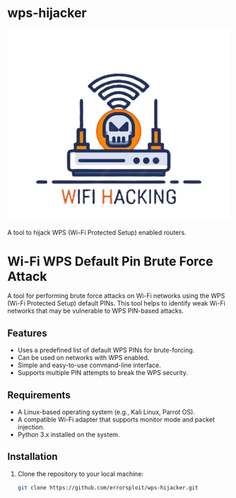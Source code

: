 # wps-hijacker

![WPS Hijacker Logo](image.png)

A tool to hijack WPS (Wi-Fi Protected Setup) enabled routers.

# Wi-Fi WPS Default Pin Brute Force Attack

A tool for performing brute force attacks on Wi-Fi networks using the WPS (Wi-Fi Protected Setup) default PINs. This tool helps to identify weak Wi-Fi networks that may be vulnerable to WPS PIN-based attacks.

## Features
- Uses a predefined list of default WPS PINs for brute-forcing.
- Can be used on networks with WPS enabled.
- Simple and easy-to-use command-line interface.
- Supports multiple PIN attempts to break the WPS security.

## Requirements
- A Linux-based operating system (e.g., Kali Linux, Parrot OS).
- A compatible Wi-Fi adapter that supports monitor mode and packet injection.
- Python 3.x installed on the system.

## Installation
1. Clone the repository to your local machine:
   ```bash
   git clone https://github.com/errorsploit/wps-hijacker.git 
